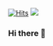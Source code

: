 [![Hits](https://hits.seeyoufarm.com/api/count/incr/badge.svg?url=https%3A%2F%2Fgithub.com%2Fkingyuseong&count_bg=%23FF0040&title_bg=%23555555&icon=github.svg&icon_color=%23FFFFFF&title=hits&edge_flat=true)](https://hits.seeyoufarm.com)
<a href="https://www.instagram.com/yuseoxx/" target="_blank"><img src="https://img.shields.io/badge/Instagram-E4405F?style=flat-square&logo=Instagram&logoColor=white"/></a>





### Hi there 👋


